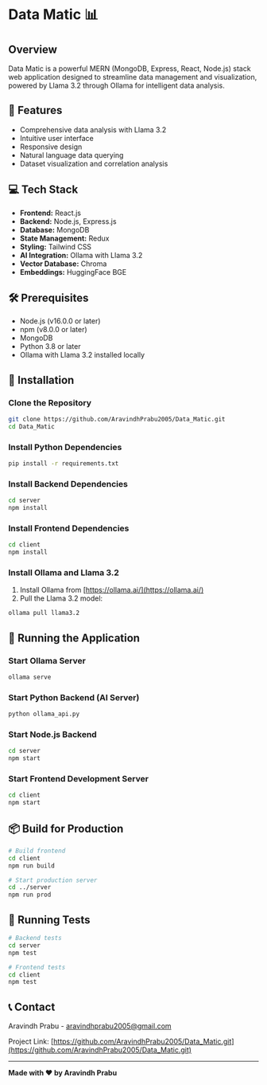 # Data Matic 📊

## Overview
Data Matic is a powerful MERN (MongoDB, Express, React, Node.js) stack web application designed to streamline data management and visualization, powered by Llama 3.2 through Ollama for intelligent data analysis.

## 🚀 Features
- Comprehensive data analysis with Llama 3.2
- Intuitive user interface
- Responsive design
- Natural language data querying
- Dataset visualization and correlation analysis

## 💻 Tech Stack
- **Frontend:** React.js
- **Backend:** Node.js, Express.js
- **Database:** MongoDB
- **State Management:** Redux
- **Styling:** Tailwind CSS
- **AI Integration:** Ollama with Llama 3.2
- **Vector Database:** Chroma
- **Embeddings:** HuggingFace BGE

## 🛠️ Prerequisites
- Node.js (v16.0.0 or later)
- npm (v8.0.0 or later)
- MongoDB
- Python 3.8 or later
- Ollama with Llama 3.2 installed locally

## 🔧 Installation

### Clone the Repository
```bash
git clone https://github.com/AravindhPrabu2005/Data_Matic.git
cd Data_Matic
```

### Install Python Dependencies
```bash
pip install -r requirements.txt
```

### Install Backend Dependencies
```bash
cd server
npm install
```

### Install Frontend Dependencies
```bash
cd client
npm install
```

### Install Ollama and Llama 3.2
1. Install Ollama from [https://ollama.ai/](https://ollama.ai/)
2. Pull the Llama 3.2 model:
```bash
ollama pull llama3.2
```

## 🚀 Running the Application

### Start Ollama Server
```bash
ollama serve
```

### Start Python Backend (AI Server)
```bash
python ollama_api.py
```

### Start Node.js Backend
```bash
cd server
npm start
```

### Start Frontend Development Server
```bash
cd client
npm start
```

## 📦 Build for Production
```bash
# Build frontend
cd client
npm run build

# Start production server
cd ../server
npm run prod
```

## 🧪 Running Tests
```bash
# Backend tests
cd server
npm test

# Frontend tests
cd client
npm test
```

## 📞 Contact
Aravindh Prabu - aravindhprabu2005@gmail.com

Project Link: [https://github.com/AravindhPrabu2005/Data_Matic.git](https://github.com/AravindhPrabu2005/Data_Matic.git)

---

**Made with ❤️ by Aravindh Prabu**
